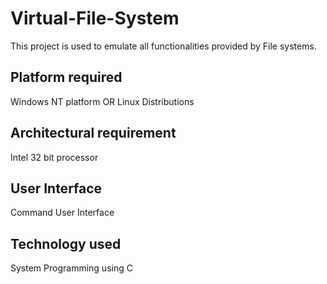 # Virtual-File-System

This project is used to emulate all functionalities provided by File systems.

## Platform required
Windows NT platform OR Linux Distributions

## Architectural requirement
Intel 32 bit processor

## User Interface
Command User Interface

## Technology used

System Programming using C
